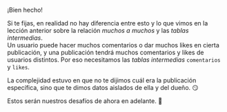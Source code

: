¡Bien hecho! 

Si te fijas, en realidad no hay diferencia entre esto y lo que vimos en la lección anterior sobre la relación _muchos a muchos_ y las _tablas intermedias_.
<br>
Un usuario puede hacer muchos comentarios o dar muchos likes en cierta publicación, y una publicación tendrá muchos comentarios y likes de usuarios distintos. Por eso necesitamos las _tablas intermedias_ `comentarios` y `likes`. 

La complejidad estuvo en que no te dijimos cuál era la publicación específica, sino que te dimos datos aislados de ella y del dueño. :smirk:

Estos serán nuestros desafíos de ahora en adelante. :muscle: